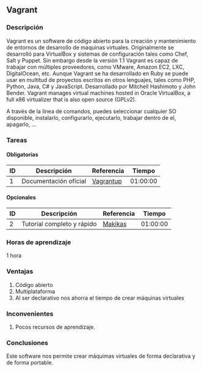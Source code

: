 ##  Vagrant

### Descripción

Vagrant es un software de código abierto para la creación y mantenimiento de entornos de desarrollo de maquinas virtuales.
Originalmente se desarrolló para VirtualBox y sistemas de configuración tales como Chef, Salt y Puppet. Sin embargo desde la versión 1.1 Vagrant es capaz de trabajar con múltiples proveedores, como VMware, Amazon EC2, LXC, DigitalOcean, etc. Aunque Vagrant se ha desarrollado en Ruby se puede usar en multitud de proyectos escritos en otros lenguajes, tales como PHP, Python, Java, C# y JavaScript.
Desarrollado por Mitchell Hashimoto y John Bender. Vagrant manages virtual machines hosted in Oracle VirtualBox, a full x86 virtualizer that is also open source (GPLv2).

A través de la línea de comandos, puedes seleccionar cualquier SO disponible, instalarlo, configurarlo, ejecutarlo, trabajar dentro de el, apagarlo, ...
### Tareas

#### Obligatorias

| ID      | Descripción | Referencia | Tiempo  |
| ------- | ----------- | ---------- | ------- |
| 1  | Documentación oficial      | [Vagrantup](https://www.vagrantup.com/) | 01:00:00|

#### Opcionales

| ID      | Descripción | Referencia | Tiempo  |
| ------- | ----------- | ---------- | ------- |
| 2 | Tutorial completo y rápido        | [Makikas](https://www.youtube.com/watch?v=Ud7cmVCNACE&list=PLTd5ehIj0goPCodyeh2ThX37Ceh-2torY) | 01:00:00|

### Horas de aprendizaje
1 hora

### Ventajas

1. Código abierto
2. Multiplataforma
3. Al ser declarativo nos ahorra el tiempo de crear máquinas virtuales


### Inconvenientes

1. Pocos recursos de aprendizaje.

### Conclusiones

Este software nos permite crear máquimas virtuales de forma declarativa y de forma portable.



